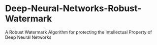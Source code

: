 # Deep-Neural-Networks-Robust-Watermark
A Robust Watermark Algorithm for protecting the Intellectual Property of Deep Neural Networks
